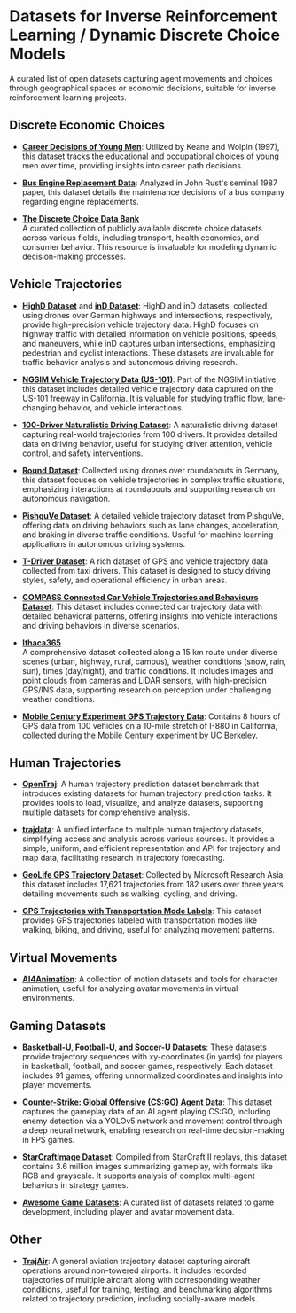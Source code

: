 # Datasets for Inverse Reinforcement Learning / Dynamic Discrete Choice Models

A curated list of open datasets capturing agent movements and choices through geographical spaces or economic decisions, suitable for inverse reinforcement learning projects.

## Discrete Economic Choices

- **[Career Decisions of Young Men](https://github.com/lindamaok899/student-project-lindamaok899)**: Utilized by Keane and Wolpin (1997), this dataset tracks the educational and occupational choices of young men over time, providing insights into career path decisions.

- **[Bus Engine Replacement Data](https://www.kaggle.com/datasets/erichschulman/bus1234.csv)**: Analyzed in John Rust's seminal 1987 paper, this dataset details the maintenance decisions of a bus company regarding engine replacements.
  
- **[The Discrete Choice Data Bank](https://github.com/alvarogutyerrez/TheDiscreteChoiceDataBank?utm_source=chatgpt.com)**  
  A curated collection of publicly available discrete choice datasets across various fields, including transport, health economics, and consumer behavior. This resource is invaluable for modeling dynamic decision-making processes.

## Vehicle Trajectories

- **[HighD Dataset](https://levelxdata.com/highd-dataset/)** and **[inD Dataset](https://levelxdata.com/ind-dataset/)**: HighD and inD datasets, collected using drones over German highways and intersections, respectively, provide high-precision vehicle trajectory data. HighD focuses on highway traffic with detailed information on vehicle positions, speeds, and maneuvers, while inD captures urban intersections, emphasizing pedestrian and cyclist interactions. These datasets are invaluable for traffic behavior analysis and autonomous driving research.

- **[NGSIM Vehicle Trajectory Data (US-101)](https://www.kaggle.com/datasets/nigelwilliams/ngsim-vehicle-trajectory-data-us-101?select=trajectories-0750am-0805am.txt)**: Part of the NGSIM initiative, this dataset includes detailed vehicle trajectory data captured on the US-101 freeway in California. It is valuable for studying traffic flow, lane-changing behavior, and vehicle interactions.

- **[100-Driver Naturalistic Driving Dataset](https://100-driver.github.io/)**: A naturalistic driving dataset capturing real-world trajectories from 100 drivers. It provides detailed data on driving behavior, useful for studying driver attention, vehicle control, and safety interventions.

- **[Round Dataset](https://levelxdata.com/round-dataset/)**: Collected using drones over roundabouts in Germany, this dataset focuses on vehicle trajectories in complex traffic situations, emphasizing interactions at roundabouts and supporting research on autonomous navigation.

- **[PishguVe Dataset](https://github.com/TeCSAR-UNCC/PishguVe)**: A detailed vehicle trajectory dataset from PishguVe, offering data on driving behaviors such as lane changes, acceleration, and braking in diverse traffic conditions. Useful for machine learning applications in autonomous driving systems.

- **[T-Driver Dataset](https://www.kaggle.com/datasets/arashnic/tdriver)**: A rich dataset of GPS and vehicle trajectory data collected from taxi drivers. This dataset is designed to study driving styles, safety, and operational efficiency in urban areas.

- **[COMPASS Connected Car Vehicle Trajectories and Behaviours Dataset](https://data.cdrc.ac.uk/dataset/compass-connected-car-vehicle-trajectories-and-behaviours)**: This dataset includes connected car trajectory data with detailed behavioral patterns, offering insights into vehicle interactions and driving behaviors in diverse scenarios.

- **[Ithaca365](https://ithaca365.mae.cornell.edu/c)**  
  A comprehensive dataset collected along a 15 km route under diverse scenes (urban, highway, rural, campus), weather conditions (snow, rain, sun), times (day/night), and traffic conditions. It includes images and point clouds from cameras and LiDAR sensors, with high-precision GPS/INS data, supporting research on perception under challenging weather conditions.

- **[Mobile Century Experiment GPS Trajectory Data](https://github.com/ucbtrans/mcdata)**: Contains 8 hours of GPS data from 100 vehicles on a 10-mile stretch of I-880 in California, collected during the Mobile Century experiment by UC Berkeley.

## Human Trajectories

- **[OpenTraj](https://github.com/crowdbotp/OpenTraj)**: A human trajectory prediction dataset benchmark that introduces existing datasets for human trajectory prediction tasks. It provides tools to load, visualize, and analyze datasets, supporting multiple datasets for comprehensive analysis.

- **[trajdata](https://github.com/NVlabs/trajdata)**: A unified interface to multiple human trajectory datasets, simplifying access and analysis across various sources. It provides a simple, uniform, and efficient representation and API for trajectory and map data, facilitating research in trajectory forecasting.

- **[GeoLife GPS Trajectory Dataset](https://www.microsoft.com/en-us/research/publication/geolife-gps-trajectory-dataset-user-guide/)**: Collected by Microsoft Research Asia, this dataset includes 17,621 trajectories from 182 users over three years, detailing movements such as walking, cycling, and driving.

- **[GPS Trajectories with Transportation Mode Labels](https://www.microsoft.com/en-us/research/publication/gps-trajectories-with-transportation-mode-labels/)**: This dataset provides GPS trajectories labeled with transportation modes like walking, biking, and driving, useful for analyzing movement patterns.

## Virtual Movements

- **[AI4Animation](https://github.com/sebastianstarke/AI4Animation)**: A collection of motion datasets and tools for character animation, useful for analyzing avatar movements in virtual environments.

## Gaming Datasets

- **[Basketball-U, Football-U, and Soccer-U Datasets](https://arxiv.org/html/2405.17680)**: These datasets provide trajectory sequences with xy-coordinates (in yards) for players in basketball, football, and soccer games, respectively. Each dataset includes 91 games, offering unnormalized coordinates and insights into player movements.

- **[Counter-Strike: Global Offensive (CS:GO) Agent Data](https://cs230.stanford.edu/projects_fall_2021/reports/102988723.pdf)**: This dataset captures the gameplay data of an AI agent playing CS:GO, including enemy detection via a YOLOv5 network and movement control through a deep neural network, enabling research on real-time decision-making in FPS games.

- **[StarCraftImage Dataset](https://arxiv.org/abs/2401.04290)**: Compiled from StarCraft II replays, this dataset contains 3.6 million images summarizing gameplay, with formats like RGB and grayscale. It supports analysis of complex multi-agent behaviors in strategy games.

- **[Awesome Game Datasets](https://github.com/leomaurodesenv/game-datasets)**: A curated list of datasets related to game development, including player and avatar movement data.

## Other

- **[TrajAir](https://theairlab.org/trajair/)**: A general aviation trajectory dataset capturing aircraft operations around non-towered airports. It includes recorded trajectories of multiple aircraft along with corresponding weather conditions, useful for training, testing, and benchmarking algorithms related to trajectory prediction, including socially-aware models.
